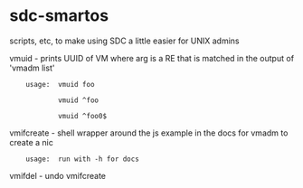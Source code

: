 # sdc-smartos
scripts, etc, to make using SDC a little easier for UNIX admins

vmuid - prints UUID of VM where arg is a RE that is matched in the output of 'vmadm list'

        usage:  vmuid foo

                vmuid ^foo

                vmuid ^foo0$
                
vmifcreate - shell wrapper around the js example in the docs for vmadm to create a nic

        usage:  run with -h for docs

vmifdel - undo vmifcreate
